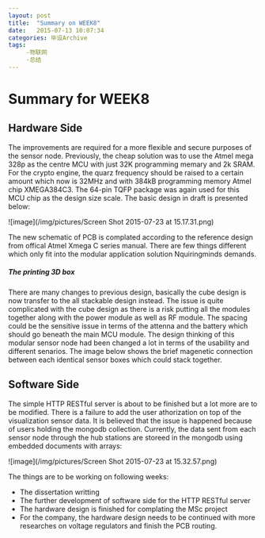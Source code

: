 ```yaml
---
layout: post
title:  "Summary on WEEK8"
date:   2015-07-13 10:07:34
categories: 毕设Archive
tags: 
     -物联网
     -总结
---
```

# Summary for WEEK8

## Hardware Side
The improvements are required for a more flexible and secure purposes of the sensor node. Previously, the cheap solution was to use the Atmel mega 328p as the centre MCU with just 32K programming memary and 2k SRAM. For the crypto engine, the quarz frequency should be raised to a certain amount which now is 32MHz and with 384kB programming memory Atmel chip XMEGA384C3. The 64-pin TQFP package was again used for this MCU chip as the design size scale.
The basic design in draft is presented below:

![image](/img/pictures/Screen Shot 2015-07-23 at 15.17.31.png)

The new schematic of PCB is complated according to the reference design from offical Atmel Xmega C series manual. There are few things different which only fit into the modular application solution Nquiringminds demands.

##### The printing 3D box
There are many changes to previous design, basically the cube design is now transfer to the all stackable design instead. The issue is quite complicated with the cube design as there is a risk putting all the modules together along with the power module as well as RF module. The spacing could be the sensitive issue in terms of the attenna and the battery which should go beneath the main MCU module.
The design thinking of this modular sensor node had been changed a lot in terms of the usability and different senarios. The image below shows the brief magenetic connection between each identical sensor boxes which could stack together.

## Software Side
The simple HTTP RESTful server is about to be finished but a lot more are to be modified. There is a failure to add the user athorization on top of the visualization sensor data. It is believed that the issue is happened because of users holding the mongodb collection. Currently, the data sent from each sensor node through the hub stations are storeed in the mongodb using embedded documents with arrays:

![image](/img/pictures/Screen Shot 2015-07-23 at 15.32.57.png)

The things are to be working on following weeks:

* The dissertation writting
* The further development of software side for the HTTP RESTful server
* The hardware design is finished for complating the MSc project
* For the company, the hardware design needs to be continued with more researches on voltage regulators and finish the PCB routing.
